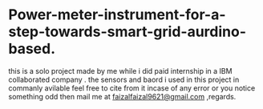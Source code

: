 # Power-meter-instrument-for-a-step-towards-smart-grid-aurdino-based.
this is a solo project made by me while i did paid internship in a IBM collaborated company .
the sensors and baord i used in this project in commanly avilable
feel free to cite from it 
incase of any error or you notice something odd then mail me at faizalfaizal9621@gmail.com ,regards.
